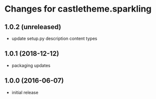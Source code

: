 Changes for castletheme.sparkling
=================================


1.0.2 (unreleased)
------------------

- update setup.py description content types


1.0.1 (2018-12-12)
------------------

- packaging updates


1.0.0 (2016-06-07)
------------------

- initial release
